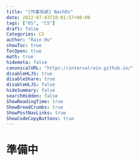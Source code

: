 ```yaml
---
title: "[作業系統] NachOs"
date: 2022-07-03T18:01:57+08:00
tags: ["OS", "CS"]
draft: false
Categories: CS
author: "Rain Hu"
showToc: true
TocOpen: true
math: true
hidemeta: false
canonicalURL: "https://intervalrain.github.io/"
disableHLJS: true
disableShare: true
disableHLJS: false
hideSummary: false
searchHidden: false
ShowReadingTime: true
ShowBreadCrumbs: true
ShowPostNavLinks: true
ShowCodeCopyButtons: true
---
```



# 準備中